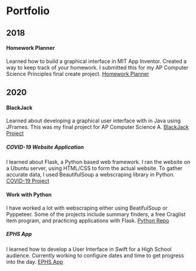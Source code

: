 # Portfolio
## 2018
#### Homework Planner
Learned how to build a graphical interface in MIT App Inventor. Created a way to keep track of your homework. I submitted this for my AP Computer Science Principles final create project. [Homework Planner](https://github.com/connorholm/HomeworkPlanner)
## 2020
#### BlackJack
Learned about developing a graphical user interface with in Java using JFrames. This was my final project for AP Computer Science A.
[BlackJack Project](https://github.com/connorholm/BlackJack)

##### COVID-19 Website Application
I learned about Flask, a Python based web framework. I ran the website on a Ubuntu server, using HTML/CSS to form the actual website. To gather accurate data, I used BeautifulSoup a webscraping library in Python.
[COVID-19 Project](https://github.com/connorholm/Covid-19-Website)

#### Work with Python
I have worked a lot with webscraping either using BeatifulSoup or Pyppeteer. Some of the projects include summary finders, a free Craglist item program, and practicing applications with Flask. [Python Repo](https://github.com/connorholm/Python)

##### EPHS App
I learned how to develop a User Interface in Swift for a High School audience. Currently working to configure dates and time to get progress into the day.
[EPHS App](https://github.com/connorholm/EPHS-App)
